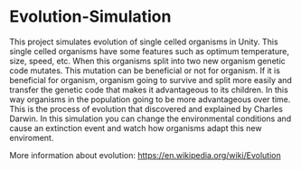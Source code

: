 # Evolution-Simulation
This project simulates evolution of single celled organisms in Unity. This single celled organisms have some features such as optimum temperature, size, speed, etc. When this organisms split into two new organism genetic code mutates. This mutation can be beneficial or not for organism. If it is beneficial for organism, organism going to survive and split more easily and transfer the genetic code that makes it advantageous to its children. In this way organisms in the population going to be more advantageous over time. This is the process of evolution that discovered and explained by Charles Darwin. In this simulation you can change the environmental conditions and cause an extinction event and watch how organisms adapt this new enviroment.

More information about evolution: https://en.wikipedia.org/wiki/Evolution
